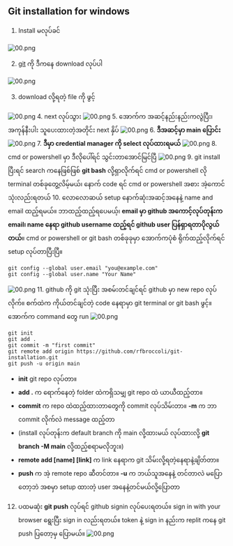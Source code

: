 
## Git installation for windows
 1. Install မလုပ်ခင်

![00.png](https://github.com/rfbroccoli/public/blob/main/git-installation/00.png?raw=true)

 2. [git](https://git-scm.com/downloads) ကို ဒီကနေ download လုပ်ပါ

![00.png](https://github.com/rfbroccoli/public/blob/main/git-installation/01.png?raw=true)

 3. download လို့ရတဲ့ file ကို ဖွင့်

![00.png](https://github.com/rfbroccoli/public/blob/main/git-installation/02.png?raw=true)
4. next လုပ်သွား
![00.png](https://github.com/rfbroccoli/public/blob/main/git-installation/03.png?raw=true)
5. အောက်က အဆင့်နည်းနည်းကလွဲပြီး၊ အကုန်နီးပါး သူပေးထားတဲ့အတိုင်း next နှိပ်
![00.png](https://github.com/rfbroccoli/public/blob/main/git-installation/04.png?raw=true)
6. **ဒီအဆင့်မှာ main ပြောင်း**
![00.png](https://github.com/rfbroccoli/public/blob/main/git-installation/05.png?raw=true)
7. **ဒီမှာ credential manager ကို select လုပ်ထားရမယ်**
![00.png](https://github.com/rfbroccoli/public/blob/main/git-installation/06.png?raw=true)
8. cmd or powershell မှာ ဒီလိုပေါ်ရင် သွင်းတာအောင်မြင်ပြီ
![00.png](https://github.com/rfbroccoli/public/blob/main/git-installation/07.png?raw=true)
9. git install ပြီးရင် search ကနေဖြစ်ဖြစ် **git bash** လို့ရှာလိုက်ရင် cmd or powershell လို terminal တစ်ခုတွေ့လိမ့်မယ်၊ နောက် code ရင် cmd or powershell အစား အဲ့ကောင်သုံးလည်းရတယ် 
10. လောလောဆယ် setup နောက်ဆုံးအဆင့်အနေနဲ့ name and email ထည့်ရမယ်။ ဘာထည့်ထည့်ရပေမယ့်၊ **email မှာ github အကောင့်လုပ်တုန်းက email၊ name နေရာ github username ထည့်ရင် github user ပြန်ရှာရတာပိုလွယ်တယ်**။ cmd or powershell or git bash တစ်ခုခုမှာ အောက်ကပုံစံ ရိုက်ထည့်လိုက်ရင် setup လုပ်တာပြီးပြီ။

    git config --global user.email "you@example.com"
    git config --global user.name "Your Name"

![00.png](https://github.com/rfbroccoli/public/blob/main/git-installation/08.png?raw=true)
 11. github ကို git သုံးပြီး အစမ်းတင်ချင်ရင် github မှာ new repo လုပ်လိုက်။ စက်ထဲက ကိုယ်တင်ချင်တဲ့ code နေရာမှာ git terminal or git bash ဖွင့်။ အောက်က command တွေ run
![00.png](https://github.com/rfbroccoli/public/blob/main/git-installation/Screenshot%20from%202022-03-29%2014-38-40.png?raw=true)

	git init 
    git add .
    git commit -m "first commit"
    git remote add origin https://github.com/rfbroccoli/git-installation.git
    git push -u origin main

 - **init** git repo လုပ်တာ။ 
 - **add .** က ရောက်နေတဲ့ folder ထဲကရှိသမျှ git repo ထဲ ယာယီထည့်တာ။ 
 - **commit** က repo ထဲထည့်ထားတာတွေကို commit လုပ်သိမ်းတာ။ **-m** က ဘာ commit လိုက်လဲ message ထည့်တာ
 - (install လုပ်တုန်းက default branch ကို main လို့ထားမယ် လုပ်ထားလို့ **git branch -M main** လို့ထည့်စရာမလိုဘူး။)
 - **remote add [name] [link]** က link နေရာက git သိမ်းလို့ရတဲ့နေရာနဲ့ချိတ်တာ။ 
 - **push** က အဲ့ remote repo ဆီတင်တာ။ **-u** က ဘယ်သူအနေနဲ့ တင်တာလဲ မပြောတော့ဘဲ အစမှာ setup ထားတဲ့ user အနေနဲ့တင်မယ်လို့ပြောတာ
 
12. ပထမဆုံး **git push** လုပ်ရင် github signin လုပ်ပေးရတယ်။ sign in with your browser ရွေးပြီး sign in လည်းရတယ်။ token နဲ့ sign in နည်းက replit ကနေ git push ပြတော့မှ ပြောမယ်။
![00.png](https://github.com/rfbroccoli/public/blob/main/git-installation/09.png?raw=true)
